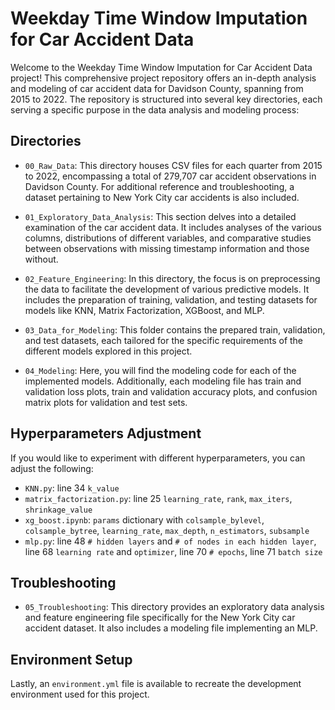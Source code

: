 # Weekday Time Window Imputation for Car Accident Data 

Welcome to the Weekday Time Window Imputation for Car Accident Data project! This comprehensive project repository offers an in-depth analysis and modeling of car accident data for Davidson County, spanning from 2015 to 2022. The repository is structured into several key directories, each serving a specific purpose in the data analysis and modeling process:

## Directories

- `00_Raw_Data`: This directory houses CSV files for each quarter from 2015 to 2022, encompassing a total of 279,707 car accident observations in Davidson County. For additional reference and troubleshooting, a dataset pertaining to New York City car accidents is also included.

- `01_Exploratory_Data_Analysis`: This section delves into a detailed examination of the car accident data. It includes analyses of the various columns, distributions of different variables, and comparative studies between observations with missing timestamp information and those without.

- `02_Feature_Engineering`: In this directory, the focus is on preprocessing the data to facilitate the development of various predictive models. It includes the preparation of training, validation, and testing datasets for models like KNN, Matrix Factorization, XGBoost, and MLP.

- `03_Data_for_Modeling`: This folder contains the prepared train, validation, and test datasets, each tailored for the specific requirements of the different models explored in this project.

- `04_Modeling`: Here, you will find the modeling code for each of the implemented models. Additionally, each modeling file has train and validation loss plots, train and validation accuracy plots, and confusion matrix plots for validation and test sets.

## Hyperparameters Adjustment

If you would like to experiment with different hyperparameters, you can adjust the following:

- `KNN.py`: line 34 `k_value`
- `matrix_factorization.py`: line 25 `learning_rate`, `rank`, `max_iters`, `shrinkage_value`
- `xg_boost.ipynb`: `params` dictionary with `colsample_bylevel`, `colsample_bytree`, `learning_rate`, `max_depth`, `n_estimators`, `subsample`
- `mlp.py`: line 48 `# hidden layers` and `# of nodes in each hidden layer`, line 68 `learning rate` and `optimizer`, line 70 `# epochs`, line 71 `batch size`

## Troubleshooting

- `05_Troubleshooting`: This directory provides an exploratory data analysis and feature engineering file specifically for the New York City car accident dataset. It also includes a modeling file implementing an MLP.

## Environment Setup

Lastly, an `environment.yml` file is available to recreate the development environment used for this project.

